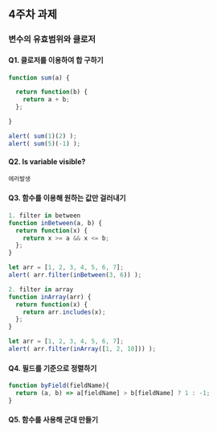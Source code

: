 ## 4주차 과제
### 변수의 유효범위와 클로저
#### Q1. 클로저를 이용하여 합 구하기
```javascript
function sum(a) {

  return function(b) {
    return a + b; 
  };

}

alert( sum(1)(2) ); 
alert( sum(5)(-1) ); 
```
#### Q2. Is variable visible?
```javascript
에러발생
```

#### Q3. 함수를 이용해 원하는 값만 걸러내기
```javascript
1. filter in between
function inBetween(a, b) {
  return function(x) {
    return x >= a && x <= b;
  };
}

let arr = [1, 2, 3, 4, 5, 6, 7];
alert( arr.filter(inBetween(3, 6)) );

2. filter in array
function inArray(arr) {
  return function(x) {
    return arr.includes(x);
  };
}

let arr = [1, 2, 3, 4, 5, 6, 7];
alert( arr.filter(inArray([1, 2, 10])) ); 
```

#### Q4. 필드를 기준으로 정렬하기
```javascript
function byField(fieldName){
  return (a, b) => a[fieldName] > b[fieldName] ? 1 : -1;
}
```
#### Q5. 함수를 사용해 군대 만들기
```javascript
